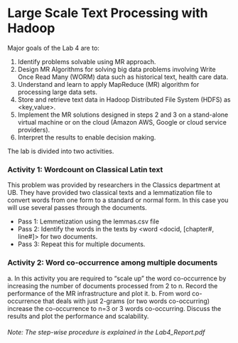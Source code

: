 # Large Scale Text Processing with Hadoop

Major goals of the Lab 4 are to:

1. Identify problems solvable using MR approach.
2. Design MR Algorithms for solving big data problems involving Write Once Read Many (WORM) data such as historical text, health care data.
3. Understand and learn to apply MapReduce (MR) algorithm for processing large data sets.
4. Store and retrieve text data in Hadoop Distributed File System (HDFS) as <key,value>.
5. Implement the MR solutions designed in steps 2 and 3 on a stand-alone virtual machine or on the cloud (Amazon AWS, Google or cloud service providers).
6. Interpret the results to enable decision making.

The lab is divided into two activities.

### Activity 1: Wordcount on Classical Latin text

This problem was provided by researchers in the Classics department at UB. They have provided two classical texts and a lemmatization file to convert words from one form to a standard or normal form. In this case you will use several passes through the documents.

* Pass 1: Lemmetization using the lemmas.csv file
* Pass 2: Identify the words in the texts by <word <docid, [chapter#, line#]> for two documents.
* Pass 3: Repeat this for multiple documents.

### Activity 2: Word co-occurrence among multiple documents

a. In this activity you are required to “scale up” the word co-occurrence by increasing the number of documents processed from 2 to n. Record the performance of the MR infrastructure and plot it. 
b. From word co-occurrence that deals with just 2-grams (or two words co-occurring) increase the co-occurrence to n=3 or 3 words co-occurring. Discuss the results and plot the performance and scalability.

###### *Note: The step-wise procedure is explained in the Lab4_Report.pdf*
